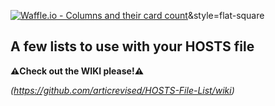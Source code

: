 [![Waffle.io - Columns and their card count](https://badge.waffle.io/articrevised/HOSTS-File-List.svg?columns=all)](https://waffle.io/articrevised/HOSTS-File-List)&style=flat-square

A few lists to use with your HOSTS file
-----------------------------------------
**⚠️Check out the WIKI please!⚠️**

*(https://github.com/articrevised/HOSTS-File-List/wiki)*
